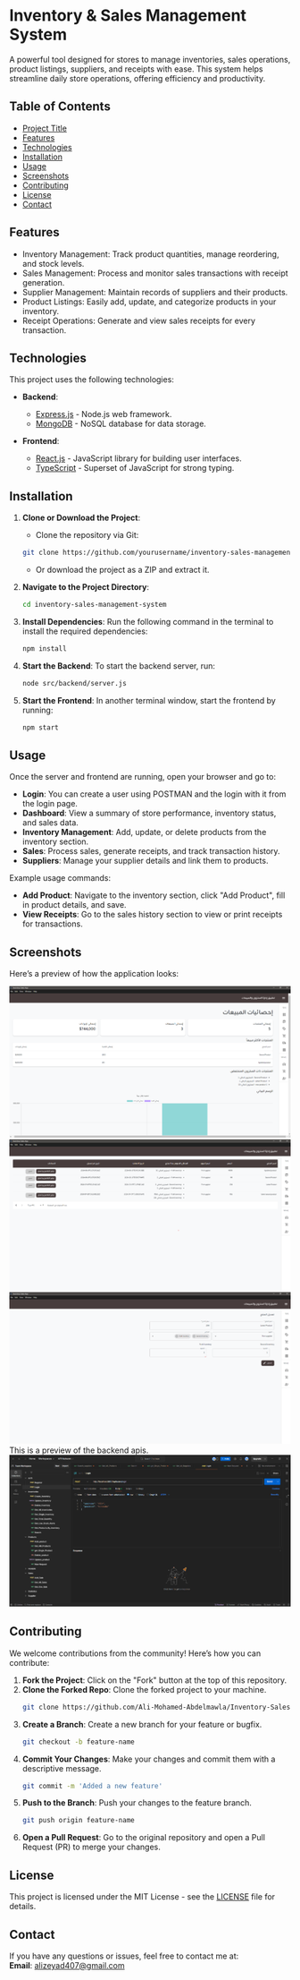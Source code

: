 # Inventory & Sales Management System

A powerful tool designed for stores to manage inventories, sales operations, product listings, suppliers, and receipts with ease. This system helps streamline daily store operations, offering efficiency and productivity.

## Table of Contents
- [Project Title](#project-title)
- [Features](#features)
- [Technologies](#technologies)
- [Installation](#installation)
- [Usage](#usage)
- [Screenshots](#screenshots)
- [Contributing](#contributing)
- [License](#license)
- [Contact](#contact)

## Features
- Inventory Management: Track product quantities, manage reordering, and stock levels.
- Sales Management: Process and monitor sales transactions with receipt generation.
- Supplier Management: Maintain records of suppliers and their products.
- Product Listings: Easily add, update, and categorize products in your inventory.
- Receipt Operations: Generate and view sales receipts for every transaction.

## Technologies

This project uses the following technologies:

- **Backend**: 
    - [Express.js](https://expressjs.com/) - Node.js web framework.
    - [MongoDB](https://www.mongodb.com/) - NoSQL database for data storage.
    
- **Frontend**: 
    - [React.js](https://reactjs.org/) - JavaScript library for building user interfaces.
    - [TypeScript](https://www.typescriptlang.org/) - Superset of JavaScript for strong typing.

## Installation

1. **Clone or Download the Project**:
    - Clone the repository via Git:
    ```bash
    git clone https://github.com/yourusername/inventory-sales-management-system.git
    ```
    - Or download the project as a ZIP and extract it.

2. **Navigate to the Project Directory**:
    ```bash
    cd inventory-sales-management-system
    ```

3. **Install Dependencies**:
    Run the following command in the terminal to install the required dependencies:
    ```bash
    npm install
    ```

4. **Start the Backend**:
    To start the backend server, run:
    ```bash
    node src/backend/server.js
    ```

5. **Start the Frontend**:
    In another terminal window, start the frontend by running:
    ```bash
    npm start
    ```

## Usage

Once the server and frontend are running, open your browser and go to:


- **Login**: You can create a user using POSTMAN and the login with it from the login page.
- **Dashboard**: View a summary of store performance, inventory status, and sales data.
- **Inventory Management**: Add, update, or delete products from the inventory section.
- **Sales**: Process sales, generate receipts, and track transaction history.
- **Suppliers**: Manage your supplier details and link them to products.

Example usage commands:

- **Add Product**: Navigate to the inventory section, click "Add Product", fill in product details, and save.
- **View Receipts**: Go to the sales history section to view or print receipts for transactions.

## Screenshots

Here’s a preview of how the application looks:

![Screenshot 1](./Screen-shots/inventory-1.png)
![Screenshot 2](./Screen-shots/inventory-2.png)
![Screenshot 3](./Screen-shots/inventory-3.png)
This is a preview of the backend apis.
![Screenshot 4](./Screen-shots/apis.png)

## Contributing

We welcome contributions from the community! Here’s how you can contribute:

1. **Fork the Project**: Click on the "Fork" button at the top of this repository.
2. **Clone the Forked Repo**: Clone the forked project to your machine.
    ```bash
    git clone https://github.com/Ali-Mohamed-Abdelmawla/Inventory-Sales-app.git
    ```
3. **Create a Branch**: Create a new branch for your feature or bugfix.
    ```bash
    git checkout -b feature-name
    ```
4. **Commit Your Changes**: Make your changes and commit them with a descriptive message.
    ```bash
    git commit -m 'Added a new feature'
    ```
5. **Push to the Branch**: Push your changes to the feature branch.
    ```bash
    git push origin feature-name
    ```
6. **Open a Pull Request**: Go to the original repository and open a Pull Request (PR) to merge your changes.

## License

This project is licensed under the MIT License - see the [LICENSE](LICENSE) file for details.

## Contact

If you have any questions or issues, feel free to contact me at:  
**Email**: alizeyad407@gmail.com
